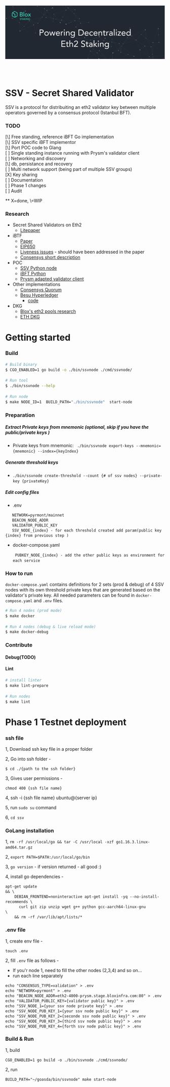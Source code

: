 [<img src="./internals/img/bloxstaking_header_image.png" >](https://www.bloxstaking.com/)

<br>
<br>

# SSV - Secret Shared Validator

SSV is a protocol for distribuiting an eth2 validator key between multiple operators governed by a consensus protocol (Istanbul BFT).

### TODO
[\\] Free standing, reference iBFT Go implementation\
[\\] SSV specific iBFT implementor\
[\\] Port POC code to Glang\
[ ] Single standing instance running with Prysm's validator client\
[ ] Networking and discovery\
[\\] db, persistance and recovery\
[ ] Multi network support (being part of multiple SSV groups)\
[X] Key sharing\
[ ] Documentation\
[ ] Phase 1 changes\
[ ] Audit

** X=done, \\=WIP


### Research
- Secret Shared Validators on Eth2
    - [Litepaper](https://medium.com/coinmonks/eth2-secret-shared-validators-85824df8cbc0)
- iBTF
    - [Paper](https://arxiv.org/pdf/2002.03613.pdf)
    - [EIP650](https://github.com/ethereum/EIPs/issues/650)
    - [Liveness issues](https://github.com/ConsenSys/quorum/issues/305) - should have been addressed in the paper
    - [Consensys short description](https://docs.goquorum.consensys.net/en/stable/Concepts/Consensus/IBFT/)
- POC
    - [SSV Python node](https://github.com/dankrad/python-ssv)
    - [iBFT Python](https://github.com/dankrad/python-ibft)
    - [Prysm adapted validator client](https://github.com/alonmuroch/prysm/tree/ssv)
- Other implementations
    - [Consensys Quorum](https://github.com/ConsenSys/quorum)   
    - [Besu Hyperledger](https://besu.hyperledger.org/en/stable/HowTo/Configure/Consensus-Protocols/IBFT/)
        - [code]( https://github.com/hyperledger/besu/tree/master/consensus/ibft)
- DKG
    - [Blox's eth2 pools research](https://github.com/bloxapp/eth2-staking-pools-research)
    - [ETH DKG](https://github.com/PhilippSchindler/ethdkg)


# Getting started
### Build
```bash
# Build binary
$ CGO_ENABLED=1 go build -o ./bin/ssvnode ./cmd/ssvnode/

# Run tool
$ ./bin/ssvnode --help

# Run node
$ make NODE_ID=1  BUILD_PATH="./bin/ssvnode"  start-node

```
    
### Preparation
##### Extract Private keys from mnemonic (optional, skip if you have the public/private keys ) 
- Private keys from mnemonic: ` ./bin/ssvnode export-keys --mnemonic={mnemonic} --index={keyIndex}`

##### Generate threshold keys
- `./bin/ssvnode create-threshold --count {# of ssv nodes} --private-key {privateKey}`
   
##### Edit config files
- .env
```
   NETWORK=pyrmont/mainnet
   BEACON_NODE_ADDR
   VALIDATOR_PUBLIC_KEY
   SSV_NODE_{index} - for each threshold created add param(public key {index} from previous step )
```
- docker-compose.yaml

  ` PUBKEY_NODE_{index} - add the other public keys as environment for each service`    

### How to run

`docker-compose.yaml` contains definitions for 2 sets (prod & debug) of 4 SSV nodes with its own threshold private keys that are generated based on the 
validator's private key. All needed parameters can be found in `docker-compose.yaml` and `.env` files.


```bash 
# Run 4 nodes (prod mode)
$ make docker

# Run 4 nodes (debug & live reload mode) 
$ make docker-debug
```    

### Contribute
#### Debug(TODO)
#### Lint
```bash 
# install linter
$ make lint-prepare

# Run nodes
$ make lint
```

# Phase 1 Testnet deployment

### ssh file
1, Download ssh key file in a proper folder

2, Go into ssh folder - 
```
$ cd ./{path to the ssh folder}
```

3, Gives user permissions -
```
chmod 400 {ssh file name}
```

4, ssh -i {ssh file name} ubuntu@{server ip}

5, run ```sudo su``` command 

6, ```cd ssv```

### GoLang installation
1, `rm -rf /usr/local/go && tar -C /usr/local -xzf go1.16.3.linux-amd64.tar.gz`

2, `export PATH=$PATH:/usr/local/go/bin`

3, `go version` - if version returned - all good :)

4, install go dependencies - 
```
apt-get update                                                        && \
    DEBIAN_FRONTEND=noninteractive apt-get install -yq --no-install-recommends \
      curl git zip unzip wget g++ python gcc-aarch64-linux-gnu                 \
    && rm -rf /var/lib/apt/lists/*
```

### .env file
1, create env file - 
```
touch .env
```

2, fill `.env` file as follows -
* If you'r node 1, need to fill the other nodes (2,3,4) and so on... 
* run each line separately
``` 
echo "CONSENSUS_TYPE=validation" > .env
echo "NETWORK=pyrmont" > .env
echo "BEACON_NODE_ADDR=eth2-4000-prysm.stage.bloxinfra.com:80" > .env
echo "VALIDATOR_PUBLIC_KEY={validator public key}" > .env
echo "SSV_NODE_1={your ssv node private key}" > .env
echo "SSV_NODE_PUB_KEY_1={your ssv node public key}" > .env
echo "SSV_NODE_PUB_KEY_2={seconde ssv node public key}" > .env
echo "SSV_NODE_PUB_KEY_3={third ssv node public key}" > .env
echo "SSV_NODE_PUB_KEY_4={forth ssv node public key}" > .env
```

### Build & Run
1, build  
```
CGO_ENABLED=1 go build -o ./bin/ssvnode ./cmd/ssvnode/
```  
2, run 
```
BUILD_PATH="~/goasda/bin/ssvnode" make start-node
```